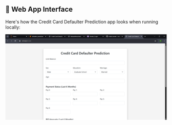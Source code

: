 ## 📸 Web App Interface

Here's how the Credit Card Defaulter Prediction app looks when running locally:

![App Screenshot](screenshot.png)
